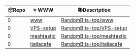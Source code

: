 

| 📦Repo    | ⭐️ WWW | 📚Description |
| --------- | ----------- | -------------- |
| 0 | [www](https://github.com/RandomBits-top/www) | [RandomBits-top/www](null) | null |
| 0 | [VPS-setup](https://github.com/RandomBits-top/VPS-setup) | [RandomBits-top/VPS-setup](null) | null |
| 0 | [meshtastic](https://github.com/RandomBits-top/meshtastic) | [RandomBits-top/meshtastic](null) | null |
| 0 | [italiacafe](https://github.com/RandomBits-top/italiacafe) | [RandomBits-top/italiacafe](null) | Unofficial Guide to Cafe Italia super automatic espresso machine (distributed by RedFern) |
